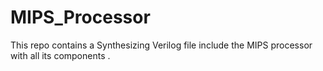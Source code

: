 # MIPS_Processor
This repo contains a Synthesizing Verilog file include the MIPS processor with all its components .

